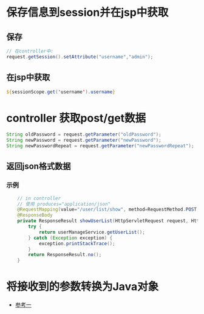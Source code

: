 # 保存信息到session并在jsp中获取

## 保存

```java
// 在controller中:
request.getSession().setAttribute("username","admin");
```

## 在jsp中获取

```jsp
${sessionScope.get('username').username}
```

# controller 获取post/get数据

```java
String oldPassword = request.getParameter("oldPassword");
String newPassword = request.getParameter("newPassword");
String newPasswordRepeat = request.getParameter("newPasswordRepeat");
```

## 返回json格式数据

### 示例

```java
	// in controller
	// 使用 produces="application/json"
	@RequestMapping(value="/user/list/show", method=RequestMethod.POST, produces="application/json")
	@ResponseBody
	private ResponseResult showUserList(HttpServletRequest request, HttpServletResponse response) {
		try {
			return userManageService.getUserList();
		} catch (Exception exception) {
			exception.printStackTrace();
		}
		return ResponseResult.no();
	}
```

# 将接收到的参数转换为Java对象

- [参考一](http://www.cnblogs.com/zj0208/p/6290252.html)

